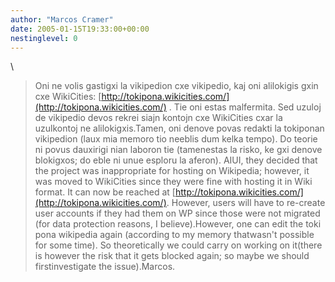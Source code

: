 ```yaml
---
author: "Marcos Cramer"
date: 2005-01-15T19:33:00+00:00
nestinglevel: 0
---
```

\
> Oni ne volis gastigxi la vikipedion cxe vikipedio, kaj oni alilokigis
> gxin cxe WikiCities: [http://tokipona.wikicities.com/](http://tokipona.wikicities.com/) . Tie oni estas
> malfermita. Sed uzuloj de vikipedio devos rekrei siajn kontojn cxe
> WikiCities cxar la uzulkontoj ne alilokigxis.Tamen, oni denove povas redakti la tokiponan vikipedion (laux mia memoro tio neeblis dum kelka tempo). Do teorie ni povus dauxirigi nian laboron tie (tamenestas la risko, ke gxi denove blokigxos; do eble ni unue esploru la aferon).
> AIUI, they decided that the project was inappropriate for hosting on
> Wikipedia; however, it was moved to WikiCities since they were fine
> with hosting it in Wiki format. It can now be reached at
> [http://tokipona.wikicities.com/](http://tokipona.wikicities.com/). However, users will have to re-create
> user accounts if they had them on WP since those were not migrated
> (for data protection reasons, I believe).However, one can edit the toki pona wikipedia again (according to my memory thatwasn't possible for some time). So theoretically we could carry on working on it(there is however the risk that it gets blocked again; so maybe we should firstinvestigate the issue).Marcos.